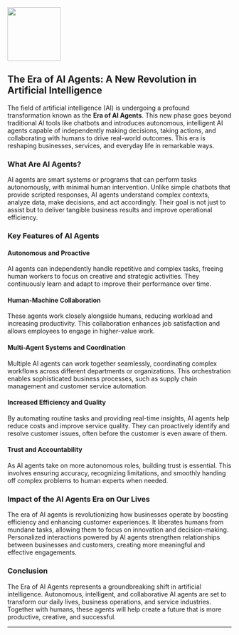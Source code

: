 <img src="https://r2cdn.perplexity.ai/pplx-full-logo-primary-dark%402x.png" class="logo" width="120"/>

## The Era of AI Agents: A New Revolution in Artificial Intelligence

The field of artificial intelligence (AI) is undergoing a profound transformation known as the **Era of AI Agents**. This new phase goes beyond traditional AI tools like chatbots and introduces autonomous, intelligent AI agents capable of independently making decisions, taking actions, and collaborating with humans to drive real-world outcomes. This era is reshaping businesses, services, and everyday life in remarkable ways.

### What Are AI Agents?

AI agents are smart systems or programs that can perform tasks autonomously, with minimal human intervention. Unlike simple chatbots that provide scripted responses, AI agents understand complex contexts, analyze data, make decisions, and act accordingly. Their goal is not just to assist but to deliver tangible business results and improve operational efficiency.

### Key Features of AI Agents

#### Autonomous and Proactive

AI agents can independently handle repetitive and complex tasks, freeing human workers to focus on creative and strategic activities. They continuously learn and adapt to improve their performance over time.

#### Human-Machine Collaboration

These agents work closely alongside humans, reducing workload and increasing productivity. This collaboration enhances job satisfaction and allows employees to engage in higher-value work.

#### Multi-Agent Systems and Coordination

Multiple AI agents can work together seamlessly, coordinating complex workflows across different departments or organizations. This orchestration enables sophisticated business processes, such as supply chain management and customer service automation.

#### Increased Efficiency and Quality

By automating routine tasks and providing real-time insights, AI agents help reduce costs and improve service quality. They can proactively identify and resolve customer issues, often before the customer is even aware of them.

#### Trust and Accountability

As AI agents take on more autonomous roles, building trust is essential. This involves ensuring accuracy, recognizing limitations, and smoothly handing off complex problems to human experts when needed.

### Impact of the AI Agents Era on Our Lives

The era of AI agents is revolutionizing how businesses operate by boosting efficiency and enhancing customer experiences. It liberates humans from mundane tasks, allowing them to focus on innovation and decision-making. Personalized interactions powered by AI agents strengthen relationships between businesses and customers, creating more meaningful and effective engagements.

### Conclusion

The Era of AI Agents represents a groundbreaking shift in artificial intelligence. Autonomous, intelligent, and collaborative AI agents are set to transform our daily lives, business operations, and service industries. Together with humans, these agents will help create a future that is more productive, creative, and successful.

---


